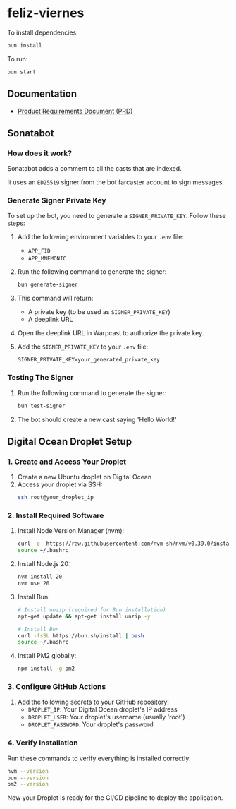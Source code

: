 # feliz-viernes

To install dependencies:

```bash
bun install
```

To run:

```bash
bun start
```

## Documentation

- [Product Requirements Document (PRD)](./requirements.txt)

## Sonatabot

### How does it work?

Sonatabot adds a comment to all the casts that are indexed.

It uses an `ED25519` signer from the bot farcaster account to sign messages.

### Generate Signer Private Key

To set up the bot, you need to generate a `SIGNER_PRIVATE_KEY`. Follow these steps:

1. Add the following environment variables to your `.env` file:

   - `APP_FID`
   - `APP_MNEMONIC`

2. Run the following command to generate the signer:

   ```bash
   bun generate-signer
   ```

3. This command will return:

   - A private key (to be used as `SIGNER_PRIVATE_KEY`)
   - A deeplink URL

4. Open the deeplink URL in Warpcast to authorize the private key.

5. Add the `SIGNER_PRIVATE_KEY` to your `.env` file:

   ```
   SIGNER_PRIVATE_KEY=your_generated_private_key
   ```

### Testing The Signer

1. Run the following command to generate the signer:

   ```bash
   bun test-signer
   ```

2. The bot should create a new cast saying 'Hello World!'

## Digital Ocean Droplet Setup

### 1. Create and Access Your Droplet

1. Create a new Ubuntu droplet on Digital Ocean
2. Access your droplet via SSH:
   ```bash
   ssh root@your_droplet_ip
   ```

### 2. Install Required Software

1. Install Node Version Manager (nvm):

   ```bash
   curl -o- https://raw.githubusercontent.com/nvm-sh/nvm/v0.39.0/install.sh | bash
   source ~/.bashrc
   ```

2. Install Node.js 20:

   ```bash
   nvm install 20
   nvm use 20
   ```

3. Install Bun:

   ```bash
   # Install unzip (required for Bun installation)
   apt-get update && apt-get install unzip -y

   # Install Bun
   curl -fsSL https://bun.sh/install | bash
   source ~/.bashrc
   ```

4. Install PM2 globally:
   ```bash
   npm install -g pm2
   ```

### 3. Configure GitHub Actions

1. Add the following secrets to your GitHub repository:
   - `DROPLET_IP`: Your Digital Ocean droplet's IP address
   - `DROPLET_USER`: Your droplet's username (usually 'root')
   - `DROPLET_PASSWORD`: Your droplet's password

### 4. Verify Installation

Run these commands to verify everything is installed correctly:

```bash
nvm --version
bun --version
pm2 --version
```

Now your Droplet is ready for the CI/CD pipeline to deploy the application.
